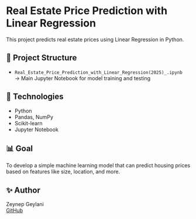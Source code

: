 # Real Estate Price Prediction with Linear Regression

This project predicts real estate prices using Linear Regression in Python.

## 📁 Project Structure
- `Real_Estate_Price_Prediction_with_Linear_Regression(2025)_.ipynb`  
  → Main Jupyter Notebook for model training and testing

## 🔧 Technologies
- Python
- Pandas, NumPy
- Scikit-learn
- Jupyter Notebook

## 📊 Goal
To develop a simple machine learning model that can predict housing prices based on features like size, location, and more.

## ✨ Author
Zeynep Geylani  
[GitHub](https://github.com/zynpgyln)
